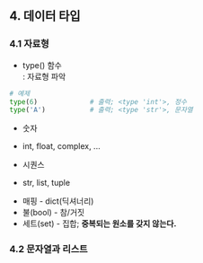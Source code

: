 ## 4. 데이터 타입  

### 4.1 자료형
* type() 함수  
: 자료형 파악
```py
# 예제
type(6)             # 출력; <type 'int'>, 정수
type('A')           # 출력; <type 'str'>, 문자열
```

* 숫자
- int, float, complex, ...

* 시퀀스  
- str, list, tuple

* 매핑 - dict(딕셔너리)
* 불(bool) - 참/거짓
* 세트(set) - 집합; **중복되는 원소를 갖지 않는다.**

### 4.2 문자열과 리스트
